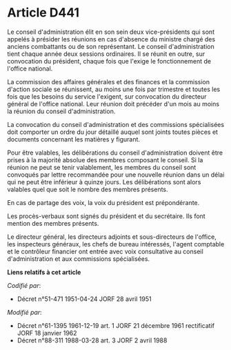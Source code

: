 # Article D441

Le conseil d'administration élit en son sein deux vice-présidents qui sont appelés à présider les réunions en cas d'absence
du ministre chargé des anciens combattants ou de son représentant. Le conseil d'administration tient chaque année deux
sessions ordinaires. Il se réunit en outre, sur convocation du président, chaque fois que l'exige le fonctionnement de
l'office national.

La commission des affaires générales et des finances et la commission d'action sociale se réunissent, au moins une fois par
trimestre et toutes les fois que les besoins du service l'exigent, sur convocation du directeur général de l'office national.
Leur réunion doit précéder d'un mois au moins la réunion du conseil d'administration.

La convocation du conseil d'administration et des commissions spécialisées doit comporter un ordre du jour détaillé auquel
sont joints toutes pièces et documents concernant les matières y figurant.

Pour être valables, les délibérations du conseil d'administration doivent être prises à la majorité absolue des membres
composant le conseil. Si la réunion ne peut se tenir valablement, les membres du conseil sont convoqués par lettre
recommandée pour une nouvelle réunion dans un délai qui ne peut être inférieur à quinze jours. Les délibérations sont alors
valables quel que soit le nombre des membres présents.

En cas de partage des voix, la voix du président est prépondérante.

Les procès-verbaux sont signés du président et du secrétaire. Ils font mention des membres présents.

Le directeur général, les directeurs adjoints et sous-directeurs de l'office, les inspecteurs généraux, les chefs de bureau
intéressés, l'agent comptable et le contrôleur financier ont entrée avec voix consultative au conseil d'administration et aux
commissions spécialisées.

**Liens relatifs à cet article**

_Codifié par_:

  - Décret n°51-471 1951-04-24 JORF 28 avril 1951

_Modifié par_:

  - Décret n°61-1395 1961-12-19 art. 1 JORF 21 décembre 1961 rectificatif JORF 18 janvier 1962
  - Décret n°88-311 1988-03-28 art. 3 JORF 2 avril 1988
